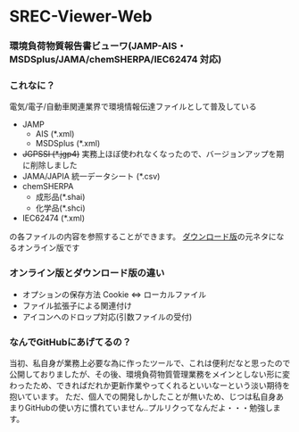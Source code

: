 # SREC-Viewer-Web
### 環境負荷物質報告書ビューワ(JAMP-AIS・MSDSplus/JAMA/chemSHERPA/IEC62474 対応)

### これなに？
電気/電子/自動車関連業界で環境情報伝達ファイルとして普及している
- JAMP
    - AIS (*.xml)
    - MSDSplus (*.xml)
- ~~JGPSSI (*.jgp4)~~ 実務上ほぼ使われなくなったので、バージョンアップを期に削除しました
- JAMA/JAPIA 統一データシート (*.csv)
- chemSHERPA
    - 成形品(*.shai)
    - 化学品(*.shci)
- IEC62474 (*.xml)

の各ファイルの内容を参照することができます。
[ダウンロード版](https://github.com/satoshiTajima005/SREC_Viewer)の元ネタになるオンライン版です

### オンライン版とダウンロード版の違い
- オプションの保存方法 Cookie <=> ローカルファイル
- ファイル拡張子による関連付け
- アイコンへのドロップ対応(引数ファイルの受付)

### なんでGitHubにあげてるの？
当初、私自身が業務上必要な為に作ったツールで、これは便利だなと思ったので公開しておりましたが、その後、環境負荷物質管理業務をメインとしない形に変わったため、できればだれか更新作業やってくれるといいなーという淡い期待を抱いています。
ただ、個人での開発しかしたことが無いため、じつは私自身あまりGitHubの使い方に慣れていません..プルリクってなんだよ・・・勉強します。
